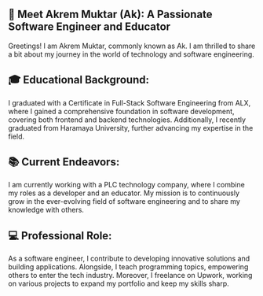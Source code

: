 ## 👋 Meet Akrem Muktar (Ak): A Passionate Software Engineer and Educator
Greetings! I am Akrem Muktar, commonly known as Ak. I am thrilled to share a bit about my journey in the world of technology and software engineering.

## 🎓 Educational Background:
I graduated with a Certificate in Full-Stack Software Engineering from ALX, where I gained a comprehensive foundation in software development, covering both frontend and backend technologies. Additionally, I recently graduated from Haramaya University, further advancing my expertise in the field.

## 📚 Current Endeavors:
I am currently working with a PLC technology company, where I combine my roles as a developer and an educator. My mission is to continuously grow in the ever-evolving field of software engineering and to share my knowledge with others.

## 💻 Professional Role:
As a software engineer, I contribute to developing innovative solutions and building applications. Alongside, I teach programming topics, empowering others to enter the tech industry. Moreover, I freelance on Upwork, working on various projects to expand my portfolio and keep my skills sharp.


